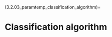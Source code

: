 (3.2.03_paramtemp_classification_algorithm)=
# Classification algorithm

<!-- Support Vector methodologies are the base of the evaluation core of
NeuroMiner, other methods such as k-Nearest Neighbors and Random Forests
are also available. In this distribution we rely on the LIBSVM
/LIBLINEAR toolboxes for the implementation of support vector based
classifiers and regressors. matLearn is also now introduced and requires
the Statistics and Optimization Toolbox.

NeuroMiner interface will change according to the evaluation type
selected in the data input process, two operation modes are implemented:
Classification and Regression. The following will refer to each of these
separately.

#### Classification mode {#3.2.03.1_classification_algorithm}

In this section we will describe the set up of **Classifiers** in
Neurominer.

##### Define prediction performance criterion {#3.2.03.1.1_performance_criterion}

During machine learning, models will be optimised and evaluated based on
a criterion. For classification problems NeuroMiner provides the
following performances measures:

1.  Accuracy: sum(E =P)\*100/N
    [ACC](https://en.wikipedia.org/wiki/Accuracy_and_precision)

2.  True Positive Rate: e.g. for one-class SVM [True Positive Rate: e.g.
    for one-class
    SVM](https://en.wikipedia.org/wiki/Sensitivity_and_specificity)

3.  False Positive Rate: e.g. for one-class SVM [False Positive Rate:
    e.g. for one-class
    SVM](https://en.wikipedia.org/wiki/False_positive_rate)

4.  Positive Predictive Value: e.g. for one class SVM [Positive
    Predictive Value: e.g. for one class
    SVM](https://en.wikipedia.org/wiki/Positive_and_negative_predictive_values)

5.  Matthews Correlation Coefficient:\
    (TP\*TN-FP\*FN)/sqrt((TP+FP)\*(TP+FN)\*(TN+FP)\*(TN+FN))\
    [MCC](https://en.wikipedia.org/wiki/Matthews_correlation_coefficient)Matthews
    Correlation Coefficient

6.  Area-Under-the-Curve
    [ROC](https://en.wikipedia.org/wiki/Receiver_operating_characteristic)Area-Under-the-Curve

7.  Geometric Mean: sqrt(PPV\*True Positive Rate) [Geometric
    Mean](https://en.wikipedia.org/wiki/Geometric_mean)

8.  Balanced Accuracy: (sensitivity+specificity) / 2)
    [BAC](https://en.wikipedia.org/wiki/Accuracy_and_precision#In_binary_classification)Balanced
    Accuracy

9.  Enhanced Balanced Accuracy: (sensitivity\*specificity)/100)

10. F-score: (1+beta2)\*precision\*recall /
    (beta2\*(precision+recall)) \* 100
    [F-score](https://en.wikipedia.org/wiki/F1_score)

11. Prognostic Summary Index: PPV+NPV-100

12. Number Needed to Predict: 1/PPV

Notes: E, expected; P, predicted; TP, true positive; TN, true negative;
FP, false positive; FN, false negative; PPV, positive predictive value;
NPV, negative predictive value.

Each of these performance measures can have an effect on the resulting
model and is dependent on the analysis that is being conducted. For
example, simple accuracy is useful when it doesn't matter if sensitivity
and specificity needs to be balanced (e.g., if sensitivity could be very
high and specificity very low). However, if there are unequal sample
sizes then this can lead to very unbalanced sensitivity and specificity
that is an artifact of sample size, which can be corrected by using
balanced accuracy (BAC).

##### Configure learning algorithm {#3.2.03.1.2_learning_algorithm}

Learning algorithm to be used for the **classification** analysis. Each
algorithm has a particular set of parameters that are described in the
respective distributions. In general defaults are provided.

1.  SVM -- [LIBSVM](https://www.csie.ntu.edu.tw/~cjlin/libsvm/)

2.  SVM/LR -- [LIBLINEAR](https://www.csie.ntu.edu.tw/~cjlin/liblinear/)

3.  RVM / BAYES -- [Mike Tipping's
    implementation](https://github.com/ipsorakis/mRVMs)

4.  Local Learning -- [Akbas fuzzy k-Nearest Neighbors
    (fKNN)](https://de.mathworks.com/matlabcentral/fileexchange/13358-fuzzy-knn)

5.  Univariate -- GLM Logistic Regression [MATLAB
    glmfit](https://de.mathworks.com/help/stats/glmfit.html)

6.  Decision Tree -- [MATLAB Statistics Toolbox implementation of the
    Decision Tree
    algorithm](http://de.mathworks.com/help/stats/classification-trees-and-regression-trees.html)

7.  Random Forest -- [Abhishek Jaiantilal's fast Random Forest algorithm
    for MATLAB
    ](https://de.mathworks.com/matlabcentral/fileexchange/31036-random-forest)

8.  matLearn --
    [matLearn](https://www.cs.ubc.ca/~schmidtm/Software/matLearn.html).
    This only works when users have the Statistics and Optimization
    Toolbox

9.  GLMNET -- [Hastie's library for LASSO/Elastic-net regularized
    GLM](https://web.stanford.edu/~hastie/glmnet/glmnet_alpha.html)

10. Gradient Boost -- [Carlos Becker's gradient boosting
    algorithm](https://sites.google.com/site/carlosbecker/resources/gradient-boosting-boosted-trees)

Once one of these option is selected, you will have to define a number
of other settings that are specific to the algorithm and can be found in
the respective references above. In the following, we present the
options that are available for SVM.

**SVM options**

The following options will appear when SVM is selected:

1 : LIBSVM version \[ 3.12 \]\
2 : Classifier type \[ C-SVC (L1-regul.) \]\
3 : Probability estimation using Platt's method \[ no \]\
4 : Cache size \[ 500 MB \]\
5 : Termination criterion \[ 0.001 \]\
6 : Shrinking heuristics \[ yes \]\
7 : Weighting of hyperplane in uneven group sizes \[ no \]\
8 : Case-level weighting vector \[ Case weighting not activated \]\
Each of the first 6 options are standard options within the LIBSVM
toolbox [LIBSVM](https://www.csie.ntu.edu.tw/~cjlin/libsvm/). However,
NeuroMiner also offers hyperplane weighting in uneven group sizes. This
is an important option because support vector machines work effectively
in circumstances with balanced samples of class examples but suboptimal
results can emerge when there are unequal class proportions; i.e., the
hyperplane can be biased towards a correct classification of the
majority class, thus resulting in poor classification performance in the
minority class. This is called an imbalanced learning problem. To
account for this problem class-weighted SVM can be used. Rather than
having equal misclassification penalties (C values) for all individuals
this approach corrects for imbalanced learning by increasing the
misclassification penalty in the minority class. Specifically each C
parameter for each class is multiplied by the inverse ratio of the
training class sizes. To optimise the serach for optimal class weights,
you can also introduce an additional hyperparameter that multiplies the
inverse ratio by a scaling factor for each class prior to the
multiplication of the C parameter. This can be defined when the learning
algorithm parameters settings in section
[\[3.2.04_learning_algorithm_parameters\]](#3.2.04_learning_algorithm_parameters){reference-type="ref"
reference="3.2.04_learning_algorithm_parameters"}. Similarly, option 8
allows you to weight the hyperplane based on a vector of weighting
parameters that you have defined. This will work similarly to the above,
but it will use the parameters entered rather than the group sizes.

Once these options are selected, NeuroMiner will progress to the next
menu to define the kernel type.

##### Define kernel type

Define whether the algorithm will use a linear or non-linear kernel
[Kernel](https://en.wikipedia.org/wiki/Support_vector_machine#Nonlinear_classification).
This will display the following options:

1: Linear\
2: Polynomial\
3: RBF (Gaussian)\
4: Sigmoid

Once these settings are defined, then you will be directed back to the
main menu for this section and you can proceed to the main menu and then
can configure the learning algorithm in section
[\[3.2.04_learning_algorithm_parameters\]](#3.2.04_learning_algorithm_parameters){reference-type="ref"
reference="3.2.04_learning_algorithm_parameters"}.

#### Regression mode {#3.2.03.1_regression_algorithm}

If you have defined a regression framework during data input (see
section
[\[mainmenu_3.1_input_data\]](#mainmenu_3.1_input_data){reference-type="ref"
reference="mainmenu_3.1_input_data"}) then a different menu will appear
as follows.

##### Define prediction performance criterion {#3.2.03.2.1_performance_criterion}

Performance criteria play a major roles in model evaluation and
optimization, for regression NM provides 5 performances measures:

1.  Mean Squared Error
    [MSE](https://en.wikipedia.org/wiki/Mean_squared_error)

2.  Normalized Root of Mean Squared Deviation
    [NRMSD](https://en.wikipedia.org/wiki/Root-mean-square_deviation#Normalized_root-mean-square_deviation)

3.  Squared Correlation Coefficient
    [R^2^](https://en.wikipedia.org/wiki/Coefficient_of_determination#As_squared_correlation_coefficient)

4.  Correlation Coefficient
    [CC](https://en.wikipedia.org/wiki/Correlation_coefficient)

5.  Mean Average Error
    [MAERR](https://en.wikipedia.org/wiki/Mean_absolute_error)

##### Select learning algorithm {#3.2.03.2.2_learning_algorithm}

Learning algorithm to be used for the **regression** analysis. Each
algorithm has a particular set of parameters that are described in the
respective distributions. In general defaults are provided.

1.  SVM -- [LIBSVM](https://www.csie.ntu.edu.tw/~cjlin/libsvm/)

2.  SVM -- [LIBLINEAR](https://www.csie.ntu.edu.tw/~cjlin/liblinear/)

3.  RVM / BAYES -- [Mike Tipping's
    implementation](http://www.miketipping.com/sparsebayes.htm)

4.  Multinomial relevance vector regression (MVRVR) (for multiple target
    label prediction)

5.  Univariate -- GLM Linear Regression

##### Define kernel type {#3.2.03.2.3_kernel_type}

Kernel to be used in the selected **regressor** (when applicable).

1.  Linear

2.  Polynomial

3.  RBF (Gaussian)

4.  Sigmoid

##### Optimize decision threshold based on ROC {#3.2.03.2.4_optimize decision threshold}

This option allows to optimise the decision scores according to the
Receiver Operator Function.The default setting enables the post-hoc
optimisation using ROC analysis of C1 test data.

##### Use ADASYN to adjust for unbalanced class settings {#3.2.03.2.5_optimize decision threshold}

Adaptive Synthetic (ADASYN) is primarily used to tackle the 'Imbalanced
Classification Problem' prominent in Machine Learning which arises due
to imabalanced class size. The key hindrance with an imbalanced dataset
is that one class dominates another class resulting in a model that is
highly underfitted as it is not able to classify the minority class
successfully. ADASYN is an algorithm that generates synthetic data by
generating more data for the class with lesser data.

Enabling ADASYN mode opens up extra options:\
**7: Define beta value (defines how much balancing will be applied, 0,1)
\[k=1\]**\
**8: Define k value of density algorithm (kNN looking at both classes)
\[k=5\]**\
**9: Define k value of SMOTE algorithm (kNN looking only at the minority
class) \[k=5\]**\
**10: Data is already normalized for kNN search \[no\]**\

#### Sequence Optimization

When in the NeuroMiner \"expert\" mode (i.e., loading NeuroMiner with
the command \"nm nosplash expert\") another option in the \"model
algorithm\" menu is to conduct sequence optimization. This option was
designed to simulate the clinical decision making associated with
additional testing. In a clinical environment, the decision to conduct
another assessment on an individual is normally done in situations of
uncertainty to confirm a diagnosis--e.g., coronavirus is suspected based
on a clinical assessment and then a nasal swab is conducted to confirm
this diagnosis. In a machine learning context, uncertainty can be
quantified with either the distance from the decision boundary in the
case of an SVM (i.e., with cases closest to the decision line being the
most uncertain) or with a median using any other scores.

NeuroMiner is able to test sequences of assessments (e.g., clinical,
cognitive, imaging) based on the modalities entered during data entry or
it is able to build optimal sequences based on different models (e.g.,
linear and non-linear SVM). The pipelines need to have been analysed
before sequencing can be activated. The procedure is to:

1.  Process multiple analyses as usual from different modalities or
    using different settings

2.  In the \"Parameter Template\" menu, activate the option to 1: Define
    meta-learning/stacking options

3.  Select the analyses that you want to define the optimal sequence for

4.  Go to the preprocessing parameters and change the set-up so that
    there is only an imputation step. If you are sequentially stacking
    different learning algorithms, then scaling may be required and this
    needs to be considered

5.  In the \"Parameter Template\" menu, go to the \"Classification
    Algorithm\" option and then the \"Select learning algorithm\" option

6.  Select the item \"SEQOPT ---\> Predictive sequence optimization
    algorithm (Stacking only)\"

7.  To configure the sequence algorithm, then select the option to
    \"Configure Sequence Optimizer\"

##### Optimization based on\...

1.  The population to be propagated

2.  The entire population

NeuroMiner will attempt to optimise two factors: 1) the criterion that
the user decides in the previous step (e.g., BAC); 2) the least number
of assessments necessary. These optimizations can be for only the cases
that have uncertain decision or probability scores (option 1) or for the
entire population.

##### Define computation mode for combining sequential predictions

1.  Replacement

2.  Mean across predictions

When a case is propagated to another assessment because the first
assessment was uncertain, then either their decision score can be
replaced or a mean can be taken across the predictions in the sequence
(i.e., this becomes bagging or \"late fusion\" in NeuroMiner
terminology).

##### Define propagation algorithm's anchor

1.  Decision boundary

2.  Median

As mentioned above, either the decision boundary can be used to define
uncertain cases (i.e., near the boundary) or the median of other scores
can be taken. The first item uses the decision boundary and the second
item uses the median to quantify the uncertainty (i.e., the median of
scores that range from very likely group 1 to very likely group 2 is
assumed to be uncertain here).

##### Define optimisation mode

1.  Optimization criterion

2.  Mean decision distance

Here the user can select whether to optimize on the criterion previously
selected (e.g., the BAC) or on the mean decision distance (only works
for SVM or algorithms with decision scores). In the second case, the
idea is that the further away from the decision boundary the better the
optimization.

##### Sequences to be tested

1.  Define sequences matrix to be evaluated

Here the user can define what sequences are to be evaluated. This step
is dependent on the identification of models to be included in the \"1:
Define meta-learning/stacking options\". The idea is that rather than
testing all combinations of the models (e.g., model 1 -\> model 2 -\>
model 3 and then all other combinations of these), the user can specify
the models that they want to test. This is because usually there is a
rationale for testing model sequences based on clinical experience and
also cost (e.g., clinical assessment, then cognitive assessment, then
imaging if necessary).

Sequences of assessments need to be specified here either directly or
using a matlab variable. For example, if you wanted to specify a
sequence of model 1 -\> model 2 -\> model 3 then you would enter \[1 2
3\]. If you wanted to specify this and also models 2 1 3 then you would
enter \[1 2 3; 2 1 3\]. If you wanted to specify more then you would
create a matlab variable with more sequences in rows and you would enter
the variable name into this section. -->
